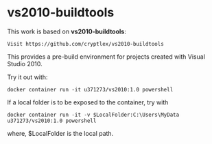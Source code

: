 # vs2010-buildtools
This work is based on **vs2010-buildtools**:
```
Visit https://github.com/cryptlex/vs2010-buildtools
```

This provides a pre-build environment for projects created with Visual Studio 2010.

Try it out with:
```
docker container run -it u371273/vs2010:1.0 powershell
```
If a local folder is to be exposed to the container, try with
```
docker container run -it -v $LocalFolder:C:\Users\MyData u371273/vs2010:1.0 powershell
```
where, $LocalFolder is the local path.